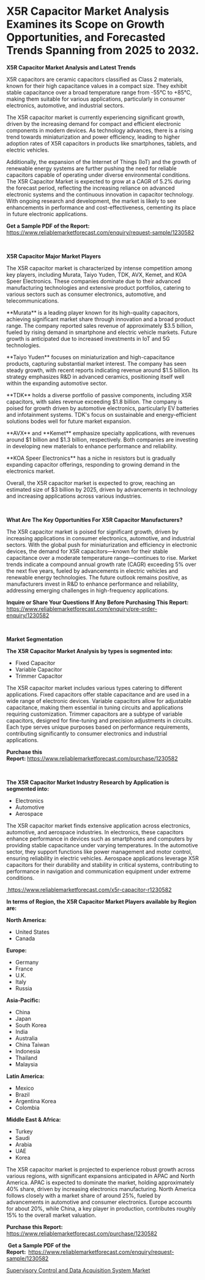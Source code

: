 <p><h1>X5R Capacitor Market Analysis Examines its Scope on Growth Opportunities, and Forecasted Trends Spanning from 2025 to 2032.</h1></p><p><strong>X5R Capacitor Market Analysis and Latest Trends</strong></p>
<p><p>X5R capacitors are ceramic capacitors classified as Class 2 materials, known for their high capacitance values in a compact size. They exhibit stable capacitance over a broad temperature range from -55°C to +85°C, making them suitable for various applications, particularly in consumer electronics, automotive, and industrial sectors. </p><p>The X5R capacitor market is currently experiencing significant growth, driven by the increasing demand for compact and efficient electronic components in modern devices. As technology advances, there is a rising trend towards miniaturization and power efficiency, leading to higher adoption rates of X5R capacitors in products like smartphones, tablets, and electric vehicles. </p><p>Additionally, the expansion of the Internet of Things (IoT) and the growth of renewable energy systems are further pushing the need for reliable capacitors capable of operating under diverse environmental conditions. The X5R Capacitor Market is expected to grow at a CAGR of 5.2% during the forecast period, reflecting the increasing reliance on advanced electronic systems and the continuous innovation in capacitor technology. With ongoing research and development, the market is likely to see enhancements in performance and cost-effectiveness, cementing its place in future electronic applications.</p></p>
<p><strong>Get a Sample PDF of the Report:&nbsp;</strong> <a href="https://www.reliablemarketforecast.com/enquiry/request-sample/1230582?utm_campaign=1906&utm_medium=2&utm_source=Github&utm_content=ia&utm_term=10022025&utm_id=x5r-capacitor">https://www.reliablemarketforecast.com/enquiry/request-sample/1230582</a></p>
<p>&nbsp;</p>
<p><strong>X5R Capacitor Major Market Players</strong></p>
<p><p>The X5R capacitor market is characterized by intense competition among key players, including Murata, Taiyo Yuden, TDK, AVX, Kemet, and KOA Speer Electronics. These companies dominate due to their advanced manufacturing technologies and extensive product portfolios, catering to various sectors such as consumer electronics, automotive, and telecommunications.</p><p>**Murata** is a leading player known for its high-quality capacitors, achieving significant market share through innovation and a broad product range. The company reported sales revenue of approximately $3.5 billion, fueled by rising demand in smartphone and electric vehicle markets. Future growth is anticipated due to increased investments in IoT and 5G technologies.</p><p>**Taiyo Yuden** focuses on miniaturization and high-capacitance products, capturing substantial market interest. The company has seen steady growth, with recent reports indicating revenue around $1.5 billion. Its strategy emphasizes R&D in advanced ceramics, positioning itself well within the expanding automotive sector.</p><p>**TDK** holds a diverse portfolio of passive components, including X5R capacitors, with sales revenue exceeding $1.8 billion. The company is poised for growth driven by automotive electronics, particularly EV batteries and infotainment systems. TDK's focus on sustainable and energy-efficient solutions bodes well for future market expansion.</p><p>**AVX** and **Kemet** emphasize specialty applications, with revenues around $1 billion and $1.3 billion, respectively. Both companies are investing in developing new materials to enhance performance and reliability. </p><p>**KOA Speer Electronics** has a niche in resistors but is gradually expanding capacitor offerings, responding to growing demand in the electronics market.</p><p>Overall, the X5R capacitor market is expected to grow, reaching an estimated size of $3 billion by 2025, driven by advancements in technology and increasing applications across various industries.</p></p>
<p>&nbsp;</p>
<p><strong>What Are The Key Opportunities For X5R Capacitor Manufacturers?</strong></p>
<p><p>The X5R capacitor market is poised for significant growth, driven by increasing applications in consumer electronics, automotive, and industrial sectors. With the global push for miniaturization and efficiency in electronic devices, the demand for X5R capacitors—known for their stable capacitance over a moderate temperature range—continues to rise. Market trends indicate a compound annual growth rate (CAGR) exceeding 5% over the next five years, fueled by advancements in electric vehicles and renewable energy technologies. The future outlook remains positive, as manufacturers invest in R&D to enhance performance and reliability, addressing emerging challenges in high-frequency applications.</p></p>
<p><strong>Inquire or Share Your Questions If Any Before Purchasing This Report:</strong> <a href="https://www.reliablemarketforecast.com/enquiry/pre-order-enquiry/1230582?utm_campaign=1906&utm_medium=2&utm_source=Github&utm_content=ia&utm_term=10022025&utm_id=x5r-capacitor">https://www.reliablemarketforecast.com/enquiry/pre-order-enquiry/1230582</a></p>
<p>&nbsp;</p>
<p><strong>Market Segmentation</strong></p>
<p><strong>The X5R Capacitor Market Analysis by types is segmented into:</strong></p>
<p><ul><li>Fixed Capacitor</li><li>Variable Capacitor</li><li>Trimmer Capacitor</li></ul></p>
<p><p>The X5R capacitor market includes various types catering to different applications. Fixed capacitors offer stable capacitance and are used in a wide range of electronic devices. Variable capacitors allow for adjustable capacitance, making them essential in tuning circuits and applications requiring customization. Trimmer capacitors are a subtype of variable capacitors, designed for fine-tuning and precision adjustments in circuits. Each type serves unique purposes based on performance requirements, contributing significantly to consumer electronics and industrial applications.</p></p>
<p><strong>Purchase this Report:&nbsp;</strong><a href="https://www.reliablemarketforecast.com/purchase/1230582?utm_campaign=1906&utm_medium=2&utm_source=Github&utm_content=ia&utm_term=10022025&utm_id=x5r-capacitor">https://www.reliablemarketforecast.com/purchase/1230582</a></p>
<p>&nbsp;</p>
<p><strong>The X5R Capacitor Market Industry Research by Application is segmented into:</strong></p>
<p><ul><li>Electronics</li><li>Automotive</li><li>Aerospace</li></ul></p>
<p><p>The X5R capacitor market finds extensive application across electronics, automotive, and aerospace industries. In electronics, these capacitors enhance performance in devices such as smartphones and computers by providing stable capacitance under varying temperatures. In the automotive sector, they support functions like power management and motor control, ensuring reliability in electric vehicles. Aerospace applications leverage X5R capacitors for their durability and stability in critical systems, contributing to performance in navigation and communication equipment under extreme conditions.</p></p>
<p><a href="https://www.reliablemarketforecast.com/x5r-capacitor-r1230582?utm_campaign=1906&utm_medium=2&utm_source=Github&utm_content=ia&utm_term=10022025&utm_id=x5r-capacitor">&nbsp;https://www.reliablemarketforecast.com/x5r-capacitor-r1230582</a></p>
<p><strong>In terms of Region, the X5R Capacitor Market Players available by Region are:</strong></p>
<p>
    <p> <strong> North America: </strong>
        <ul>
            <li>United States</li>
            <li>Canada</li>
        </ul>
        </p> 
    <p> <strong> Europe: </strong>
        <ul>
            <li>Germany</li>
            <li>France</li>
            <li>U.K.</li>
            <li>Italy</li>
            <li>Russia</li>
        </ul>
        </p> 
    <p> <strong> Asia-Pacific: </strong>
        <ul>
            <li>China</li>
            <li>Japan</li>
            <li>South Korea</li>
            <li>India</li>
            <li>Australia</li>
            <li>China Taiwan</li>
            <li>Indonesia</li>
            <li>Thailand</li>
            <li>Malaysia</li>
        </ul>
        </p> 
    <p> <strong> Latin America: </strong>
        <ul>
            <li>Mexico</li>
            <li>Brazil</li>
            <li>Argentina Korea</li>
            <li>Colombia</li>
        </ul>
        </p> 
    <p> <strong> Middle East & Africa: </strong>
        <ul>
            <li>Turkey</li>
            <li>Saudi</li>
            <li>Arabia</li>
            <li>UAE</li>
            <li>Korea</li>
        </ul>
    </p>
    </p>
<p><p>The X5R capacitor market is projected to experience robust growth across various regions, with significant expansions anticipated in APAC and North America. APAC is expected to dominate the market, holding approximately 40% share, driven by increasing electronics manufacturing. North America follows closely with a market share of around 25%, fueled by advancements in automotive and consumer electronics. Europe accounts for about 20%, while China, a key player in production, contributes roughly 15% to the overall market valuation.</p></p>
<p><strong>Purchase this Report: </strong><a href="https://www.reliablemarketforecast.com/purchase/1230582?utm_campaign=1906&utm_medium=2&utm_source=Github&utm_content=ia&utm_term=10022025&utm_id=x5r-capacitor">https://www.reliablemarketforecast.com/purchase/1230582</a></p>
<p>&nbsp;<strong>Get a Sample PDF of the Report:&nbsp;&nbsp;</strong><a href="https://www.reliablemarketforecast.com/enquiry/request-sample/1230582?utm_campaign=1906&utm_medium=2&utm_source=Github&utm_content=ia&utm_term=10022025&utm_id=x5r-capacitor">https://www.reliablemarketforecast.com/enquiry/request-sample/1230582</a></p>
<p><strong></strong></p>
<p><p><a href="https://github.com/dringals/Market-Research-Report-List-6/blob/main/supervisory-control-and-data-acquisition-system-market.md?utm_campaign=1906&utm_medium=2&utm_source=Github&utm_content=ia&utm_term=10022025&utm_id=x5r-capacitor">Supervisory Control and Data Acquisition System Market</a></p></p>